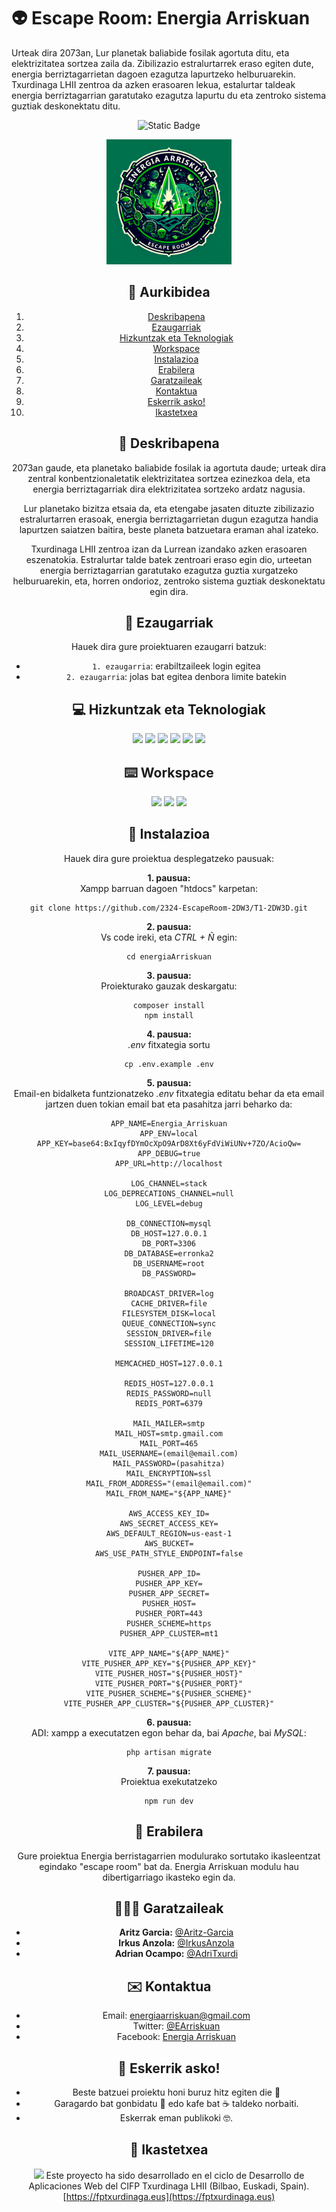 # :alien: Escape Room: Energia Arriskuan

Urteak dira 2073an, Lur planetak baliabide fosilak agortuta ditu, eta elektrizitatea sortzea zaila da. Zibilizazio estralurtarrek eraso egiten dute, energia berriztagarrietan dagoen ezagutza lapurtzeko helburuarekin. Txurdinaga LHII zentroa da azken erasoaren lekua, estalurtar taldeak energia berriztagarrian garatutako ezagutza lapurtu du eta zentroko sistema guztiak deskonektatu ditu.

<div align="center">

![Static Badge](https://img.shields.io/badge/status-prozesuan-brightgreen)

<img src="img/logo.png" alt="logo" width="200px">

<div>

## 📑 Aurkibidea

1. [Deskribapena](#-deskribapena)
2. [Ezaugarriak](#-características)
3. [Hizkuntzak eta Teknologiak](#computer-hizkuntzak-eta-teknologiak)
4. [Workspace](#keyboard-workspace)
5. [Instalazioa](#-instalazioa)
6. [Erabilera](#-erabilera)
7. [Garatzaileak](#-garatzaileak)
8. [Kontaktua](#%EF%B8%8F-kontaktua)
9. [Eskerrik asko!](#-eskerrik-asko)
10. [Ikastetxea](#-ikastetxea)

## 📝 Deskribapena

2073an gaude, eta planetako baliabide fosilak ia agortuta daude; urteak dira zentral konbentzionaletatik elektrizitatea sortzea ezinezkoa dela, eta energia berriztagarriak dira elektrizitatea sortzeko ardatz nagusia.

Lur planetako bizitza etsaia da, eta etengabe jasaten dituzte zibilizazio estralurtarren erasoak, energia berriztagarrietan dugun ezagutza handia lapurtzen saiatzen baitira, beste planeta batzuetara eraman ahal izateko.

Txurdinaga LHII zentroa izan da Lurrean izandako azken erasoaren eszenatokia. Estralurtar talde batek zentroari eraso egin dio, urteetan energia berriztagarrian garatutako ezagutza guztia xurgatzeko helburuarekin, eta, horren ondorioz, zentroko sistema guztiak deskonektatu egin dira.

## 💎 Ezaugarriak

Hauek dira gure proiektuaren ezaugarri batzuk:

- `1. ezaugarria`: erabiltzaileek login egitea
- `2. ezaugarria`: jolas bat egitea denbora limite batekin

## :computer: Hizkuntzak eta Teknologiak
[![](https://custom-icon-badges.demolab.com/badge/html5-E34F26?style=for-the-badge&logo=html5&logoColor=white)]()
[![](https://custom-icon-badges.demolab.com/badge/css3-1572B6?style=for-the-badge&logo=css3&logoColor=white)]()
[![](https://custom-icon-badges.demolab.com/badge/javascript-F7DF1E?style=for-the-badge&logo=javascript&logoColor=black)]() 
[![](https://custom-icon-badges.demolab.com/badge/tailwind-38B2AC?style=for-the-badge&logo=tailwind&logoColor=white)]()
[![](https://custom-icon-badges.demolab.com/badge/vue-white?logo=vue&logoColor=green&style=for-the-badge)]()
[![](https://custom-icon-badges.demolab.com/badge/laravel-FF2D20?logo=laravel&logoColor=white&style=for-the-badge)]()

## :keyboard: Workspace
[![](https://img.shields.io/badge/-Visual%20Studio%20Code-0078d7?style=for-the-badge&logo=Visual%20Studio%20Code&logoColor=white)]()
[![](https://img.shields.io/badge/Github-000?logo=github&style=for-the-badge)]()
[![](https://custom-icon-badges.demolab.com/badge/docker-white?logo=docker&logoColor=1d63ed&style=for-the-badge)]()

## 🔧 Instalazioa  

Hauek dira gure proiektua desplegatzeko pausuak:

**1. pausua:** <br>
Xampp barruan dagoen "htdocs" karpetan:
```
git clone https://github.com/2324-EscapeRoom-2DW3/T1-2DW3D.git
```
**2. pausua:** <br>
Vs code ireki, eta *CTRL + Ñ* egin:
```
cd energiaArriskuan
```
**3. pausua:** <br>
Proiekturako gauzak deskargatu:
```
composer install
npm install
```
**4. pausua:** <br>
*.env* fitxategia sortu
```
cp .env.example .env
```
**5. pausua:** <br>
Email-en bidalketa funtzionatzeko *.env* fitxategia editatu behar da eta email jartzen duen tokian email bat eta pasahitza jarri beharko da:
```
APP_NAME=Energia_Arriskuan
APP_ENV=local
APP_KEY=base64:BxIqyfDYmOcXpO9ArD8Xt6yFdViWiUNv+7ZO/AcioQw=
APP_DEBUG=true
APP_URL=http://localhost

LOG_CHANNEL=stack
LOG_DEPRECATIONS_CHANNEL=null
LOG_LEVEL=debug

DB_CONNECTION=mysql
DB_HOST=127.0.0.1
DB_PORT=3306
DB_DATABASE=erronka2
DB_USERNAME=root
DB_PASSWORD=

BROADCAST_DRIVER=log
CACHE_DRIVER=file
FILESYSTEM_DISK=local
QUEUE_CONNECTION=sync
SESSION_DRIVER=file
SESSION_LIFETIME=120

MEMCACHED_HOST=127.0.0.1

REDIS_HOST=127.0.0.1
REDIS_PASSWORD=null
REDIS_PORT=6379

MAIL_MAILER=smtp
MAIL_HOST=smtp.gmail.com
MAIL_PORT=465
MAIL_USERNAME=(email@email.com)
MAIL_PASSWORD=(pasahitza)
MAIL_ENCRYPTION=ssl
MAIL_FROM_ADDRESS="(email@email.com)"
MAIL_FROM_NAME="${APP_NAME}"

AWS_ACCESS_KEY_ID=
AWS_SECRET_ACCESS_KEY=
AWS_DEFAULT_REGION=us-east-1
AWS_BUCKET=
AWS_USE_PATH_STYLE_ENDPOINT=false

PUSHER_APP_ID=
PUSHER_APP_KEY=
PUSHER_APP_SECRET=
PUSHER_HOST=
PUSHER_PORT=443
PUSHER_SCHEME=https
PUSHER_APP_CLUSTER=mt1

VITE_APP_NAME="${APP_NAME}"
VITE_PUSHER_APP_KEY="${PUSHER_APP_KEY}"
VITE_PUSHER_HOST="${PUSHER_HOST}"
VITE_PUSHER_PORT="${PUSHER_PORT}"
VITE_PUSHER_SCHEME="${PUSHER_SCHEME}"
VITE_PUSHER_APP_CLUSTER="${PUSHER_APP_CLUSTER}"
```
**6. pausua:** <br>
ADI: xampp a executatzen egon behar da, bai *Apache*, bai *MySQL*:
```
php artisan migrate
```
**7. pausua:** <br>
Proiektua exekutatzeko
```
npm run dev
```

## 📕 Erabilera

Gure proiektua Energia berristagarrien modulurako sortutako ikasleentzat egindako "escape room" bat da. Energia Arriskuan modulu hau dibertigarriago ikasteko egin da.

## 👨🏽‍💻 Garatzaileak

- **Aritz Garcia:** [@Aritz-Garcia](https://github.com/Aritz-Garcia)
- **Irkus Anzola:** [@IrkusAnzola](https://github.com/IrkusAnzola)
- **Adrian Ocampo:** [@AdriTxurdi](https://github.com/AdriTxurdi)

## ✉️ Kontaktua

- Email: [energiaarriskuan@gmail.com](mailto:energiaarriskuan@gmail.com)
- Twitter: [@EArriskuan](https://twitter.com/EArriskuan)
- Facebook: [Energia Arriskuan](https://www.facebook.com/profile.php?id=61555611103945&locale=es_ES)

## 🎁 Eskerrik asko!

* Beste batzuei proiektu honi buruz hitz egiten die 📢
* Garagardo bat gonbidatu 🍺 edo kafe bat ☕ taldeko norbaiti.
* Eskerrak eman publikoki 🤓.


## 🏫 Ikastetxea
[![](https://fptxurdinaga.eus/wp-content/uploads/2023/06/Logo_Home3.png)](https://fptxurdinaga.eus/)
Este proyecto ha sido desarrollado en el ciclo de Desarrollo de Aplicaciones Web del CIFP Txurdinaga LHII (Bilbao, Euskadi, Spain).
[https://fptxurdinaga.eus](https://fptxurdinaga.eus)
